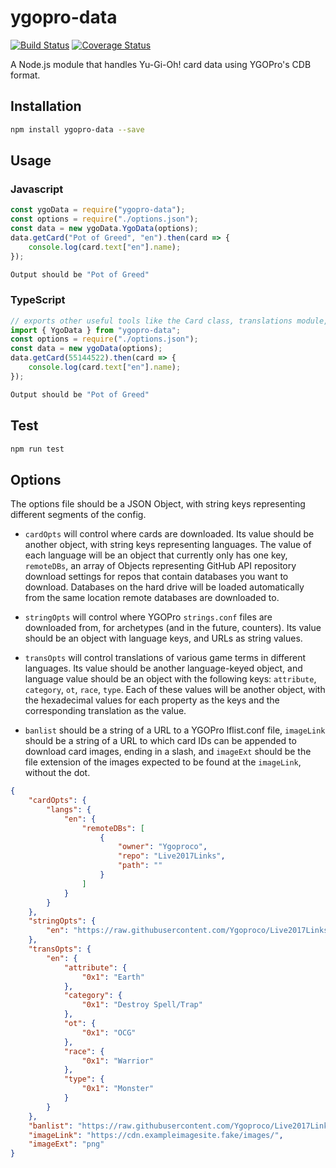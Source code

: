 # ygopro-data

[![Build Status](https://travis-ci.org/AlphaKretin/ygo-data.svg?branch=master)](https://travis-ci.org/AlphaKretin/ygo-data) [![Coverage Status](https://coveralls.io/repos/github/AlphaKretin/ygo-data/badge.svg?branch=master)](https://coveralls.io/github/AlphaKretin/ygo-data?branch=master&service=github)

A Node.js module that handles Yu-Gi-Oh! card data using YGOPro's CDB format.

## Installation

```sh
npm install ygopro-data --save
```

## Usage

### Javascript

```javascript
const ygoData = require("ygopro-data");
const options = require("./options.json");
const data = new ygoData.YgoData(options);
data.getCard("Pot of Greed", "en").then(card => {
    console.log(card.text["en"].name);
});
```

```sh
Output should be "Pot of Greed"
```

### TypeScript

```typescript
// exports other useful tools like the Card class, translations module, and enums module
import { YgoData } from "ygopro-data";
const options = require("./options.json");
const data = new ygoData(options);
data.getCard(55144522).then(card => {
    console.log(card.text["en"].name);
});
```

```sh
Output should be "Pot of Greed"
```

## Test

```sh
npm run test
```

## Options

The options file should be a JSON Object, with string keys representing different segments of the config.

-   `cardOpts` will control where cards are downloaded. Its value should be another object, with string keys representing languages. The value of each language will be an object that currently only has one key, `remoteDBs`, an array of Objects representing GitHub API repository download settings for repos that contain databases you want to download. Databases on the hard drive will be loaded automatically from the same location remote databases are downloaded to.

-   `stringOpts` will control where YGOPro `strings.conf` files are downloaded from, for archetypes (and in the future, counters). Its value should be an object with language keys, and URLs as string values.

-   `transOpts` will control translations of various game terms in different languages. Its value should be another language-keyed object, and language value should be an object with the following keys: `attribute`, `category`, `ot`, `race`, `type`. Each of these values will be another object, with the hexadecimal values for each property as the keys and the corresponding translation as the value.

-   `banlist` should be a string of a URL to a YGOPro lflist.conf file, `imageLink` should be a string of a URL to which card IDs can be appended to download card images, ending in a slash, and `imageExt` should be the file extension of the images expected to be found at the `imageLink`, without the dot.

```json
{
    "cardOpts": {
        "langs": {
            "en": {
                "remoteDBs": [
                    {
                        "owner": "Ygoproco",
                        "repo": "Live2017Links",
                        "path": ""
                    }
                ]
            }
        }
    },
    "stringOpts": {
        "en": "https://raw.githubusercontent.com/Ygoproco/Live2017Links/master/strings.conf"
    },
    "transOpts": {
        "en": {
            "attribute": {
                "0x1": "Earth"
            },
            "category": {
                "0x1": "Destroy Spell/Trap"
            },
            "ot": {
                "0x1": "OCG"
            },
            "race": {
                "0x1": "Warrior"
            },
            "type": {
                "0x1": "Monster"
            }
        }
    },
    "banlist": "https://raw.githubusercontent.com/Ygoproco/Live2017Links/master/lflist.conf",
    "imageLink": "https://cdn.exampleimagesite.fake/images/",
    "imageExt": "png"
}
```
